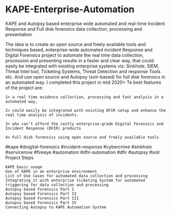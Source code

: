 # KAPE-Enterprise-Automation
KAPE and Autopsy based enterprise wide automated and real-time Incident Response and Full disk forensics data collection, processing and presentation
	

The idea is to create an open source and freely available tools and techniques based, enterprise-wide automated incident Response and Digital Forensics project to automate the real time data collection, procession and presenting results in a faster and clear way, that could easily be integrated with existing enterprise systems viz:  Sinkhole, SIEM, Threat Intel tool, Ticketing Systems, Threat Detection and response Tools etc. And use open source and Autopsy (solr-based) for full disk forensics in an automated way. I completed this project in mid 2020> Te best features of the project are:  

	1> a real time evidence collection, processing and fast analysis in a automated way,

 	2> could easily be integrated with existing DFIR setup and enhance the real time analysis of incidents.
	
 	3> who can’t afford the costly enterprise-grade Digital Forensics and Incident Response (DFIR) products
	
 	4> Full disk forensics using open source and freely available tools

#kape #doigital-forensics #incident-response #cybercrime #sinkhole #servicenow #fireeye #automation #dfir-automation #dfir #autopsy #solr
Project Steps

    KAPE basic usage
    Use of KAPE in an enterprise environment
    List of Use Cases for automated data collection and processing
    Integrating it with enterprise ticketing System for automated triggering for data collection and processing
    Autopsy based Forensics Part I
    Autopsy based Forensics Part II
    Autopsy based Forensics Part III
    Autopsy based Forensics Part IV
    Connecting Autopsy to KAPE Automation System
